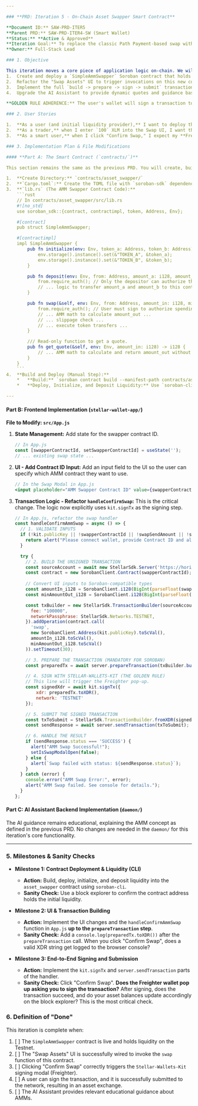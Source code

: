 ```yaml
---

### **PRD: Iteration 5 - On-Chain Asset Swapper Smart Contract**

**Document ID:** SAW-PRD-ITER5
**Parent PRD:** SAW-PRD-ITER4-SW (Smart Wallet)
**Status:** **Active & Approved**
**Iteration Goal:** To replace the classic Path Payment-based swap with a dedicated **Soroban AMM Smart Contract**. Users will interact with this contract via UI, and all transaction signing will be handled exclusively by the `Stellar-Wallets-Kit`.
**Owner:** Full-Stack Lead

### 1. Objective

This iteration moves a core piece of application logic on-chain. We will:
1.  Create and deploy a `SimpleAmmSwapper` Soroban contract that holds liquidity for a specific asset pair (e.g., XLM and USDC).
2.  Refactor the "Swap Assets" UI to trigger invocations on this new contract.
3.  Implement the full `build -> prepare -> sign -> submit` transaction flow, where the **`sign`** step is explicitly handled by `kit.signTx`.
4.  Upgrade the AI Assistant to provide dynamic quotes and guidance based on the contract's on-chain state.

**GOLDEN RULE ADHERENCE:** The user's wallet will sign a transaction to invoke the `swap` function on the deployed smart contract. The user's approval through the `Stellar-Wallets-Kit` pop-up is mandatory. **No mocks. No backend signing.**

### 2. User Stories

1.  **As a user (and initial liquidity provider),** I want to deploy the `SimpleAmmSwapper` contract and fund it with an initial balance of XLM and USDC, so a trading market is created.
2.  **As a trader,** when I enter `100` XLM into the Swap UI, I want the application to query the AMM contract and show me a live quote of exactly how much USDC I will receive.
3.  **As a smart user,** when I click "Confirm Swap," I expect my **Freighter wallet to pop up** via the `Stellar-Wallets-Kit`, showing me the details of the contract call I am about to sign.

### 3. Implementation Plan & File Modifications

#### **Part A: The Smart Contract (`contracts/`)**

This section remains the same as the previous PRD. You will create, build, and deploy the `SimpleAmmSwapper` contract.

1.  **Create Directory:** `contracts/asset_swapper/`
2.  **`Cargo.toml`:** Create the TOML file with `soroban-sdk` dependency.
3.  **`lib.rs` (The AMM Swapper Contract Code):**
    ```rust
    // In contracts/asset_swapper/src/lib.rs
    #![no_std]
    use soroban_sdk::{contract, contractimpl, token, Address, Env};

    #[contract]
    pub struct SimpleAmmSwapper;

    #[contractimpl]
    impl SimpleAmmSwapper {
        pub fn initialize(env: Env, token_a: Address, token_b: Address) {
            env.storage().instance().set(&"TOKEN_A", &token_a);
            env.storage().instance().set(&"TOKEN_B", &token_b);
        }

        pub fn deposit(env: Env, from: Address, amount_a: i128, amount_b: i128) {
            from.require_auth(); // Only the depositor can authorize this
            // ... logic to transfer amount_a and amount_b to this contract ...
        }

        pub fn swap(&self, env: Env, from: Address, amount_in: i128, min_amount_out: i128) {
            from.require_auth(); // User must sign to authorize spending their tokens
            // ... AMM math to calculate amount_out ...
            // ... slippage check ...
            // ... execute token transfers ...
        }

        /// Read-only function to get a quote.
        pub fn get_quote(&self, env: Env, amount_in: i128) -> i128 {
            // ... AMM math to calculate and return amount_out without executing ...
        }
    }
    ```
4.  **Build and Deploy (Manual Step):**
    *   **Build:** `soroban contract build --manifest-path contracts/asset_swapper/Cargo.toml`
    *   **Deploy, Initialize, and Deposit Liquidity:** Use `soroban-cli` for these setup steps. Note the final contract ID.

---
```


#### **Part B: Frontend Implementation (`stellar-wallet-app/`)**

**File to Modify: `src/App.js`**

1.  **State Management:** Add state for the swapper contract ID.
    ```javascript
    // In App.js
    const [swapperContractId, setSwapperContractId] = useState('');
    // ... existing swap state ...
    ```
2.  **UI - Add Contract ID Input:** Add an input field to the UI so the user can specify which AMM contract they want to use.
    ```jsx
    // In the Swap Modal in App.js
    <input placeholder="AMM Swapper Contract ID" value={swapperContractId} onChange={(e) => setSwapperContractId(e.target.value)} />
    ```
3.  **Transaction Logic - Refactor `handleConfirmSwap`:** This is the critical change. The logic now explicitly uses `kit.signTx` as the signing step.

    ```javascript
    // In App.js, refactor the swap handler
    const handleConfirmAmmSwap = async () => {
      // 1. VALIDATE INPUTS
      if (!kit.publicKey || !swapperContractId || !swapSendAmount || !swapMinReceive) {
        return alert("Please connect wallet, provide Contract ID and all swap details.");
      }

      try {
        // 2. BUILD THE UNSIGNED TRANSACTION
        const sourceAccount = await new StellarSdk.Server('https://horizon-testnet.stellar.org').loadAccount(kit.publicKey);
        const contract = new SorobanClient.Contract(swapperContractId);
        
        // Convert UI inputs to Soroban-compatible types
        const amountIn_i128 = SorobanClient.i128(BigInt(parseFloat(swapSendAmount) * 1e7));
        const minAmountOut_i128 = SorobanClient.i128(BigInt(parseFloat(swapMinReceive) * 1e7));

        const txBuilder = new StellarSdk.TransactionBuilder(sourceAccount, {
          fee: "100000",
          networkPassphrase: StellarSdk.Networks.TESTNET,
        }).addOperation(contract.call(
          'swap',
          new SorobanClient.Address(kit.publicKey).toScVal(),
          amountIn_i128.toScVal(),
          minAmountOut_i128.toScVal()
        )).setTimeout(30);

        // 3. PREPARE THE TRANSACTION (MANDATORY FOR SOROBAN)
        const preparedTx = await server.prepareTransaction(txBuilder.build());

        // 4. SIGN WITH STELLAR-WALLETS-KIT (THE GOLDEN RULE)
        // This line will trigger the Freighter pop-up.
        const signedXdr = await kit.signTx({ 
            xdr: preparedTx.toXDR(),
            network: 'TESTNET' 
        });

        // 5. SUBMIT THE SIGNED TRANSACTION
        const txToSubmit = StellarSdk.TransactionBuilder.fromXDR(signedXdr, StellarSdk.Networks.TESTNET);
        const sendResponse = await server.sendTransaction(txToSubmit);

        // 6. HANDLE THE RESULT
        if (sendResponse.status === 'SUCCESS') {
          alert("AMM Swap Successful!");
          setIsSwapModalOpen(false);
        } else {
          alert(`Swap failed with status: ${sendResponse.status}`);
        }
      } catch (error) {
        console.error("AMM Swap Error:", error);
        alert("AMM Swap failed. See console for details.");
      }
    };
    ```

#### **Part C: AI Assistant Backend Implementation (`daemon/`)**

The AI guidance remains educational, explaining the AMM concept as defined in the previous PRD. No changes are needed in the `daemon/` for this iteration's core functionality.

---

### 5. Milestones & Sanity Checks

*   **Milestone 1: Contract Deployment & Liquidity (CLI)**
    *   **Action:** Build, deploy, initialize, and deposit liquidity into the `asset_swapper` contract using `soroban-cli`.
    *   **Sanity Check:** Use a block explorer to confirm the contract address holds the initial liquidity.

*   **Milestone 2: UI & Transaction Building**
    *   **Action:** Implement the UI changes and the `handleConfirmAmmSwap` function in `App.js` **up to the `prepareTransaction` step**.
    *   **Sanity Check:** Add a `console.log(preparedTx.toXDR())` after the `prepareTransaction` call. When you click "Confirm Swap", does a valid XDR string get logged to the browser console?

*   **Milestone 3: End-to-End Signing and Submission**
    *   **Action:** Implement the `kit.signTx` and `server.sendTransaction` parts of the handler.
    *   **Sanity Check:** Click "Confirm Swap". **Does the Freighter wallet pop up asking you to sign the transaction?** After signing, does the transaction succeed, and do your asset balances update accordingly on the block explorer? This is the most critical check.

### 6. Definition of "Done"

This iteration is complete when:
1.  [ ] The `SimpleAmmSwapper` contract is live and holds liquidity on the Testnet.
2.  [ ] The "Swap Assets" UI is successfully wired to invoke the `swap` function of this contract.
3.  [ ] Clicking "Confirm Swap" correctly triggers the `Stellar-Wallets-Kit` signing modal (Freighter).
4.  [ ] A user can sign the transaction, and it is successfully submitted to the network, resulting in an asset exchange.
5.  [ ] The AI Assistant provides relevant educational guidance about AMMs.